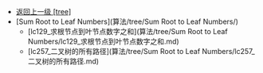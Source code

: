 - [返回上一级 [tree]](算法/tree/)
- [Sum Root to Leaf Numbers](算法/tree/Sum Root to Leaf Numbers/)
  - [lc129_求根节点到叶节点数字之和](算法/tree/Sum Root to Leaf Numbers/lc129_求根节点到叶节点数字之和.md)
  - [lc257_二叉树的所有路径](算法/tree/Sum Root to Leaf Numbers/lc257_二叉树的所有路径.md)
